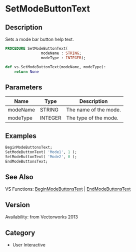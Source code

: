 # SetModeButtonText

## Description
Sets a mode bar button help text.

```pascal
PROCEDURE SetModeButtonText(
				modeName : STRING;
				modeType : INTEGER);
```

```python
def vs.SetModeButtonText(modeName, modeType):
    return None
```

## Parameters
|Name|Type|Description|
|---|---|---|
|modeName|STRING|The name of the mode.|
|modeType|INTEGER|The type of the mode.||Types:|RadioMode = 0,|ButtonMode = 1,|PrefButtonMode = 2,|CheckMode = 3,|EditTextMode = 4,|PullDownMode = 5|

## Examples
```pascal
BeginModeButtonsText;
SetModeButtonText( 'Mode1', 1 );
SetModeButtonText( 'Mode2', 0 );
EndModeButtonsText;
```

## See Also
VS Functions:
[BeginModeButtonsText](BeginModeButtonsText.md) 
| [EndModeButtonsText](EndModeButtonsText.md)

## Version
Availability: from Vectorworks 2013

## Category
* User Interactive

